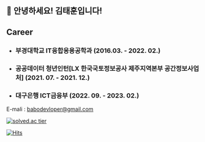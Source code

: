 ## 👋 안녕하세요! 김태훈입니다!

## Career
- ### 부경대학교 IT융합응용공학과 (2016.03. - 2022. 02.)
- ### 공공데이터 청년인턴[LX 한국국토정보공사 제주지역본부 공간정보사업처] (2021. 07. - 2021. 12.)
- ### 대구은행 ICT금융부 (2022. 09. - 2023. 02.)

E-mali : babodevloper@gmail.com

[![solved.ac tier](http://mazassumnida.wtf/api/generate_badge?boj=xogns12356)](https://solved.ac/xogns12356)

[![Hits](https://hits.seeyoufarm.com/api/count/incr/badge.svg?url=https%3A%2F%2Fhttps%2F%2Fgithub.com%2Fhuni-KR%2Fhuni-KR&count_bg=%2379C83D&title_bg=%23555555&icon=&icon_color=%23E7E7E7&title=hits&edge_flat=false)](https://hits.seeyoufarm.com)

<!--
**huni-KR/huni-KR** is a ✨ _special_ ✨ repository because its `README.md` (this file) appears on your GitHub profile.

Here are some ideas to get you started:

- 🔭 I’m currently working on ...
- 🌱 I’m currently learning ...
- 👯 I’m looking to collaborate on ...
- 🤔 I’m looking for help with ...
- 💬 Ask me about ...
- 📫 How to reach me: ...
- 😄 Pronouns: ...
- ⚡ Fun fact: ...
-->
